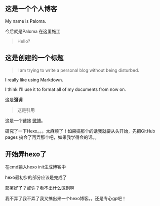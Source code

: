 ## 这是一个个人博客
My name is Paloma.

今后就是Paloma 在这里施工

>Hello?

## 这是创建的一个标题
>I am trying to write a personal blog without being disturbed. 

I really like using Markdown.

I think I'll use it to format all of my documents from now on.

这是**强调**

>这是引用

这是一个链接 [微博](https://weibo.com/u/7447583298/home?wvr=5)。

研究了一下Hexo。。。太麻烦了！如果搞那个的话我就要从头开始，先把GitHub pages 搞会了再弄那个吧，如果我学得会的话。。

## 开始弄hexo了

在cmd输入hexo init生成博客中

hexo最初步的部分应该是完成了

部署好了？或许？看不出什么区别啊

我不弄了我不弄了我又搞出来一个hexo博客。。还是专心gp吧！
